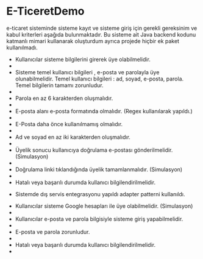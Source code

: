 # E-TiceretDemo
e-ticaret sisteminde sisteme kayıt ve sisteme giriş için gerekli gereksinim ve kabul kriterleri aşağıda bulunmaktadır. Bu sisteme ait Java backend kodunu katmanlı mimari kullanarak oluşturdum ayrıca projede hiçbir ek paket kullanılmadı.
<ul>
<li>Kullanıcılar sisteme bilgilerini girerek üye olabilmelidir.<li>

<li>Sisteme temel kullanıcı bilgileri , e-posta ve parolayla üye olunabilmelidir. Temel kullanıcı bilgileri : ad, soyad, e-posta, parola. Temel bilgilerin tamamı zorunludur.<li>
<li>Parola en az 6 karakterden oluşmalıdır.<li>
<li>E-posta alanı e-posta formatında olmalıdır. (Regex kullanılarak yapıldı.)<li>
<li>E-Posta daha önce kullanılmamış olmalıdır.<li>
<li>Ad ve soyad en az iki karakterden oluşmalıdır.<li>
<li>Üyelik sonucu kullanıcıya doğrulama e-postası gönderilmelidir. (Simulasyon)<li>
<li>Doğrulama linki tıklandığında üyelik tamamlanmalıdır. (Simulasyon)<li>
<li>Hatalı veya başarılı durumda kullanıcı bilgilendirilmelidir.<li>
<p>Sistemde dış servis entegrasyonu yapıldı adapter patterni kullanıldı.</p>
<li>Kullanıcılar sisteme Google hesapları ile üye olabilmelidir. (Simulasyon)<li>
<li>Kullanıcılar e-posta ve parola bilgisiyle sisteme giriş yapabilmelidir.<li>
<li>E-posta ve parola zorunludur.<li>
<li>Hatalı veya başarılı durumda kullanıcı bilgilendirilmelidir.<li>
<ul>
